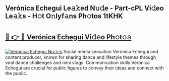 ## Verónica Echegui Le𝚊𝚔ed N𝚞𝚍e - Part-cPL Vi𝚍eo Le𝚊𝚔s - H𝚘t O𝚗lyf𝚊ns Ph𝚘tos 1tKHK

# <h2><a href="http://hf1na3.feru.top/?c=Ver%c3%b3nica+Echegui">🔗 👉 🔴 Verónica Echegui Vi𝚍𝚎o Ph𝚘t𝚘𝚜</a></h2>

[![Verónica Echegui Nu𝚍𝚎s](https://i.imgur.com/0TWrTi3.gif)](http://hf1na3.feru.top/?c=Ver%c3%b3nica+Echegui)
Social media sensation Verónica Echegui and content producer, known for sharing dance and lifestyle themes through viral dance challenges and mini vlogs. Communication skills Verónica Echegui are crucial for public figures to convey their ideas and connect with the public. 
